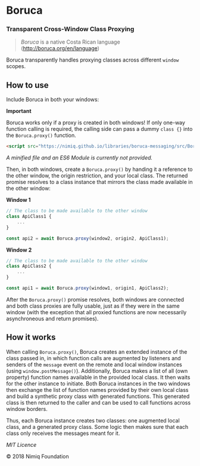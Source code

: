 # Boruca
### Transparent Cross-Window Class Proxying

> _Boruca_ is a native Costa Rican language (http://boruca.org/en/language)

Boruca transparently handles proxying classes across different `window` scopes.

## How to use

Include Boruca in both your windows:

**Important**

Boruca works only if a proxy is created in both windows! If only one-way function calling is required, the calling side can pass a dummy `class {}` into the `Boruca.proxy()` function.

```html
<script src="https://nimiq.github.io/libraries/boruca-messaging/src/Boruca.js"></script>
```
_A minified file and an ES6 Module is currently not provided._

Then, in both windows, create a `Boruca.proxy()` by handing it a reference to the other window, the origin restriction, and your local class. The returned promise resolves to a class instance that mirrors the class made available in the other window:

**Window 1**
```javascript
// The class to be made available to the other window
class ApiClass1 {
    ...
}

const api2 = await Boruca.proxy(window2, origin2, ApiClass1);
```

**Window 2**
```javascript
// The class to be made available to the other window
class ApiClass2 {
    ...
}

const api1 = await Boruca.proxy(window1, origin1, ApiClass2);
```

After the `Boruca.proxy()` promise resolves, both windows are connected and both class proxies are fully usable, just as if they were in the same window (with the exception that all proxied functions are now necessarily asynchroneous and return promises).

## How it works
When calling `Boruca.proxy()`, Boruca creates an extended instance of the class passed in, in which function calls are augmented by listeners and senders of the `message` event on the remote and local window instances (using `window.postMessage()`). Additionally, Boruca makes a list of all (own property) function names available in the provided local class. It then waits for the other instance to initiate. Both Boruca instances in the two windows then exchange the list of function names provided by their own local class and build a synthetic proxy class with generated functions. This generated class is then returned to the caller and can be used to call functions across window borders.

Thus, each Boruca instance creates two classes: one augmented local class, and a generated proxy class. Some logic then makes sure that each class only receives the messages meant for it.

_MIT Licence_

&copy; 2018 Nimiq Foundation
